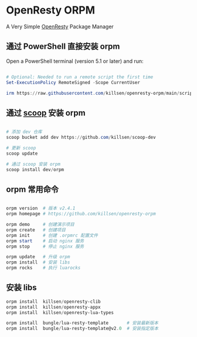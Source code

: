 # OpenResty ORPM

A Very Simple [OpenResty](https://openresty.org) Package Manager

## 通过 PowerShell 直接安装 orpm

Open a PowerShell terminal (version 5.1 or later) and run:

```PowerShell

# Optional: Needed to run a remote script the first time
Set-ExecutionPolicy RemoteSigned -Scope CurrentUser

irm https://raw.githubusercontent.com/killsen/openresty-orpm/main/scripts/install_orpm.ps1 | iex

```

## 通过 [scoop](https://scoop.sh/) 安装 orpm

```PowerShell

# 添加 dev 仓库
scoop bucket add dev https://github.com/killsen/scoop-dev

# 更新 scoop
scoop update

# 通过 scoop 安装 orpm
scoop install dev/orpm

```

## orpm 常用命令

```PowerShell

orpm version  # 版本 v2.4.1
orpm homepage # https://github.com/killsen/openresty-orpm

orpm demo     # 创建演示项目
orpm create   # 创建项目
orpm init     # 创建 .orpmrc 配置文件
orpm start    # 启动 nginx 服务
orpm stop     # 停止 nginx 服务

orpm update   # 升级 orpm
orpm install  # 安装 libs
orpm rocks    # 执行 luarocks

```

## 安装 libs

```PowerShell
orpm install  killsen/openresty-clib
orpm install  killsen/openresty-appx
orpm install  killsen/openresty-lua-types

orpm install  bungle/lua-resty-template       # 安装最新版本
orpm install  bungle/lua-resty-template@v2.0  # 安装指定版本
```
